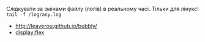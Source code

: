 Слідкувати за змінами файлу (логів) в реальному часі. Тільки для лінукс!
```tail -f /log/any.log```

+ http://leaverou.github.io/bubbly/
+ [display:flex](http://the-echoplex.net/flexyboxes/?fixed-height=on&display=flex&flex-direction=row&flex-wrap=nowrap&justify-content=space-around&align-items=center&align-content=space-between&order%5B%5D=0&flex-grow%5B%5D=0&flex-shrink%5B%5D=1&flex-basis%5B%5D=auto&align-self%5B%5D=auto&order%5B%5D=0&flex-grow%5B%5D=0&flex-shrink%5B%5D=1&flex-basis%5B%5D=auto&align-self%5B%5D=auto&order%5B%5D=0&flex-grow%5B%5D=0&flex-shrink%5B%5D=1&flex-basis%5B%5D=auto&align-self%5B%5D=auto)
